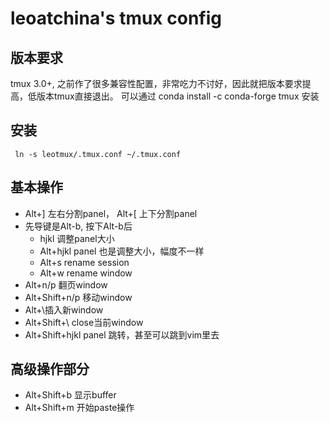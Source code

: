 # leoatchina's tmux config
## 版本要求
tmux 3.0+,  之前作了很多兼容性配置，非常吃力不讨好，因此就把版本要求提高，低版本tmux直接退出。
可以通过 conda install -c conda-forge tmux 安装

## 安装
```
 ln -s leotmux/.tmux.conf ~/.tmux.conf
```
## 基本操作
- Alt+] 左右分割panel， Alt+[ 上下分割panel
- 先导键是Alt-b, 按下Alt-b后
  - hjkl 调整panel大小
  - Alt+hjkl panel 也是调整大小，幅度不一样
  - Alt+s rename session
  - Alt+w rename window
- Alt+n/p 翻页window
- Alt+Shift+n/p 移动window
- Alt+\插入新window
- Alt+Shift+\ close当前window
- Alt+Shift+hjkl panel 跳转，甚至可以跳到vim里去
## 高级操作部分
- Alt+Shift+b 显示buffer
- Alt+Shift+m 开始paste操作
